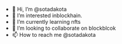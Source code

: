 - 👋 Hi, I’m @sotadakota
- 👀 I’m interested inblockhain.
- 🌱 I’m currently learning nfts
- 💞️ I’m looking to collaborate on blockblcok
- 📫 How to reach me @sotadakota

<!---
sotadakota/sotadakota is a ✨ special ✨ repository because its `README.md` (this file) appears on your GitHub profile.
You can click the Preview link to take a look at your changes.
--->
